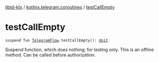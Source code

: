 [libtd-ktx](../index.md) / [kotlinx.telegram.coroutines](index.md) / [testCallEmpty](./test-call-empty.md)

# testCallEmpty

`suspend fun `[`TelegramFlow`](../kotlinx.telegram.core/-telegram-flow/index.md)`.testCallEmpty(): `[`Unit`](https://kotlinlang.org/api/latest/jvm/stdlib/kotlin/-unit/index.html)

Suspend function, which does nothing; for testing only. This is an offline method. Can be called
before authorization.

